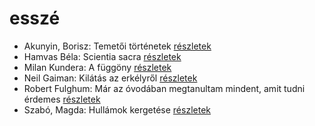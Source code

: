 # esszé

- Akunyin, Borisz: Temetői történetek [részletek](../_details/Akunyin%2C%20Borisz.md#id_714)
- Hamvas Béla: Scientia sacra [részletek](../_details/Hamvas%20B%C3%A9la.md#id_777)
- Milan Kundera: A ​függöny [részletek](../_details/Milan%20Kundera.md#id_1822)
- Neil Gaiman: Kilátás az erkélyről [részletek](../_details/Neil%20Gaiman.md#id_1812)
- Robert Fulghum: Már az óvodában megtanultam mindent, amit tudni érdemes [részletek](../_details/Robert%20Fulghum.md#id_1302)
- Szabó, Magda: Hullámok kergetése [részletek](../_details/Szab%C3%B3%2C%20Magda.md#id_1359)